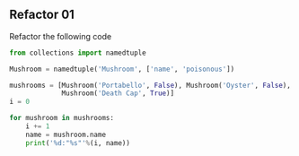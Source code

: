 ## Refactor 01

Refactor the following code

```python
from collections import namedtuple

Mushroom = namedtuple('Mushroom', ['name', 'poisonous'])

mushrooms = [Mushroom('Portabello', False), Mushroom('Oyster', False),
             Mushroom('Death Cap', True)]
i = 0

for mushroom in mushrooms:
    i += 1
    name = mushroom.name
    print('%d:"%s"'%(i, name))
```
